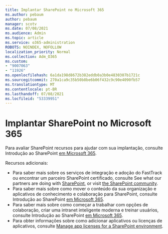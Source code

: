 ```yaml
---
title: Implantar SharePoint no Microsoft 365
ms.author: pebaum
author: pebaum
manager: scotv
ms.date: 07/08/2021
ms.audience: Admin
ms.topic: article
ms.service: o365-administration
ROBOTS: NOINDEX, NOFOLLOW
localization_priority: Normal
ms.collection: Adm_O365
ms.custom:
- "9007063"
- "11926"
ms.openlocfilehash: 6a1da198d8672b382eddb0a3b0e4830307b1721c
ms.sourcegitcommit: 270a1ca9c35b50b8be6b06f432c9c90e4090fb57
ms.translationtype: MT
ms.contentlocale: pt-BR
ms.lasthandoff: 07/08/2021
ms.locfileid: "53339951"
---
```

# <a name="deploy-sharepoint-in-microsoft-365"></a>Implantar SharePoint no Microsoft 365

Para avaliar SharePoint recursos para ajudar com sua implantação, consulte Introdução ao SharePoint [em Microsoft 365](/sharepoint/introduction). 

Recursos adicionais: 

- Para saber mais sobre os serviços de integração e adoção do FastTrack ou encontrar um parceiro SharePoint certificado, consulte See what our partners are doing with [SharePoint](/microsoft-365/sharepoint/sharepoint-partners-sharepoint-support), or visit [the SharePoint community](https://techcommunity.microsoft.com/t5/sharepoint/ct-p/SharePoint). 
- Para saber mais sobre como mover o conteúdo da sua organização e aplicativos de conhecimento e colaboração para SharePoint, consulte Introdução ao SharePoint [em Microsoft 365](/sharepoint/introduction#migration). 
- Para saber mais sobre como começar a trabalhar com opções de colaboração, criar uma intranet inteligente moderna e treinar usuários, consulte Introdução ao SharePoint [em Microsoft 365](/sharepoint/introduction#collaboration). 
- Para obter informações sobre como adicionar aplicativos ou licenças de aplicativos, consulte [Manage app licenses for a SharePoint environment](/sharepoint/manage-app-licenses). 


